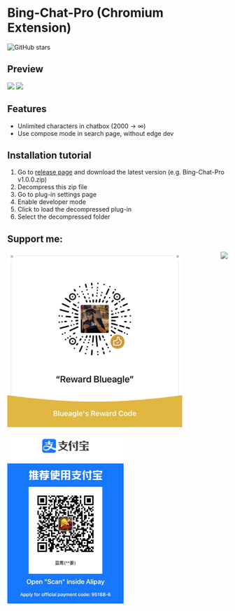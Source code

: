 # Bing-Chat-Pro (Chromium Extension)
![GitHub stars](https://img.shields.io/github/stars/blueagler/Bing-Chat-Pro?style=flat)

## Preview
<img width="800" src="https://user-images.githubusercontent.com/61572188/224296099-660701ba-2cf0-4ec4-b20d-7fa49eb7564e.png">
<img width="800" src="https://user-images.githubusercontent.com/61572188/224296120-2ecb5589-fce1-481f-b706-da69ebcfceb8.png">

## Features
- Unlimited characters in chatbox (2000 -> ∞)
- Use compose mode in search page, without edge dev



## Installation tutorial
1. Go to [release page](https://github.com/blueagler/Bing-Chat-Pro/releases) and download the latest version (e.g. Bing-Chat-Pro v1.0.0.zip)
2. Decompress this zip file
3. Go to plug-in settings page
4. Enable developer mode
5. Click to load the decompressed plug-in
6. Select the decompressed folder

## Support me:
<a href="https://www.buymeacoffee.com/blueagler"><img src="https://cdn.buymeacoffee.com/buttons/v2/default-yellow.png" height="50" align="right"/></a>
<img src="https://github.com/blueagler/blueagler/raw/main/assets/wechat_reward_code.JPG" height="400"/>
<img src="https://github.com/blueagler/blueagler/raw/main/assets/alipay_reward_code.JPG" height="400"/>

